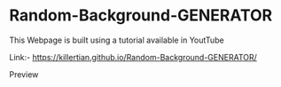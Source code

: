# Random-Background-GENERATOR

This Webpage is built using a tutorial available in YoutTube

Link:- https://killertian.github.io/Random-Background-GENERATOR/

Preview 

